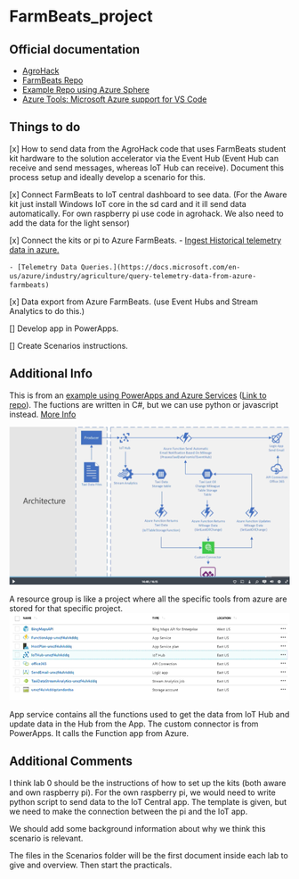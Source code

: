 # FarmBeats_project

## Official documentation
- [AgroHack](https://github.com/jimbobbennett/AgroHack)
- [FarmBeats Repo](https://github.com/farmbeatslabs/studentkit)
- [Example Repo using Azure Sphere](https://github.com/gloveboxes/Azure-Sphere-Learning-Path)
- [Azure Tools: Microsoft Azure support for VS Code](https://marketplace.visualstudio.com/items?itemName=ms-vscode.vscode-node-azure-pack)


## Things to do
[x] How to send data from the AgroHack code that uses FarmBeats student kit hardware to the solution accelerator via the Event Hub (Event Hub can receive and send messages, whereas IoT Hub can receive). Document this process setup and ideally develop a scenario for this.

[x] Connect FarmBeats to IoT central dashboard to see data. (For the Aware kit just install Windows IoT core in the sd card and it ill send data automatically. For own raspberry pi use code in agrohack. We also need to add the data for the light sensor)

[x] Connect the kits or pi to Azure FarmBeats.
	- [Ingest Historical telemetry data in azure.](https://docs.microsoft.com/en-us/azure/industry/agriculture/ingest-historical-telemetry-data-in-azure-farmbeats)

	- [Telemetry Data Queries.](https://docs.microsoft.com/en-us/azure/industry/agriculture/query-telemetry-data-from-azure-farmbeats)
[x] Data export from Azure FarmBeats. (use Event Hubs and Stream Analytics to do this.)

[] Develop app in PowerApps.

[] Create Scenarios instructions.

## Additional Info
This is from an [example using PowerApps and Azure Services](https://azure.microsoft.com/en-us/resources/videos/ignite-2018-creating-iot-solutions-with-microsoft-azure-and-powerapps/) ([Link to repo](https://github.com/OGcanviz/IoTPowerApp)). The fuctions are written in C#, but we can use python or javascript instead. [More Info](https://docs.microsoft.com/en-us/azure/azure-functions/supported-languages)

![Architecture](./images/Architecture_Example.png)

A resource group is like a project where all the specific tools from azure are stored for that specific project.	
![Resource Group](./images/ResourceGroup_Example.png)

App service contains all the functions used to get the data from IoT Hub and update data in the Hub from the App. The custom connector is from PowerApps. It calls the Function app from Azure. 


## Additional Comments

I think lab 0 should be the instructions of how to set up the kits (both aware and own raspberry pi). For the own raspberry pi, we would need to write python script to send data to the IoT Central app. The template is given, but we need to make the connection between the pi and the IoT app.

We should add some background information about why we think this scenario is relevant.

The files in the Scenarios folder will be the first document inside each lab to give and overview. Then start the practicals.
